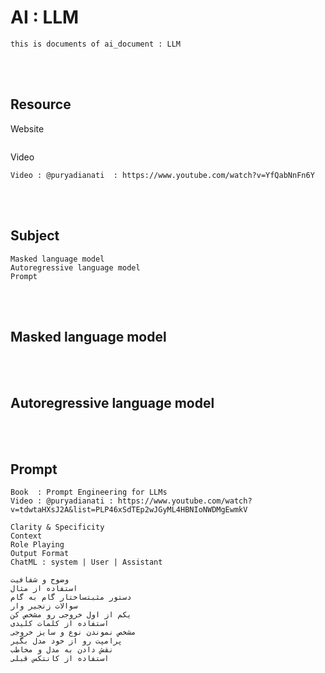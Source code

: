 <!--------------------------------------------------------------------------------- Description -->
# AI : LLM
    this is documents of ai_document : LLM

<!--------------------------------------------------------------------------------- Resource -->
<br><br>

## Resource
<!-------------------------- Website -->
Website
```
```
<!-------------------------- Video -->
Video
```
Video : @puryadianati  : https://www.youtube.com/watch?v=YfQabNnFn6Y
```

<!--------------------------------------------------------------------------------- Subject -->
<br><br>

## Subject
```
Masked language model
Autoregressive language model
Prompt
```

<!--------------------------------------------------------------------------------- Masked language model -->
<br><br>

## Masked language model



<!--------------------------------------------------------------------------------- Autoregressive language model -->
<br><br>

## Autoregressive language model


<!--------------------------------------------------------------------------------- Prompt -->
<br><br>

## Prompt
```
Book  : Prompt Engineering for LLMs
Video : @puryadianati : https://www.youtube.com/watch?v=tdwtaHXsJ2A&list=PLP46xSdTEp2wJGyML4HBNIoNWDMgEwmkV
```
```
Clarity & Specificity
Context
Role Playing
Output Format
ChatML : system | User | Assistant
```
```
وضوح و شفافیت
استفاده از مثال
دستور مثبتساختار گام به گام
سوالات زنجیر وار
یکم از اول خروجی رو مشخص کن
استفاده از کلمات کلیدی
مشخص نموندن نوع و سایز خروجی
پرامپت رو از خود مدل بگیر
نقش دادن به مدل و مخاطب
استفاده از کانتکس قبلی
```